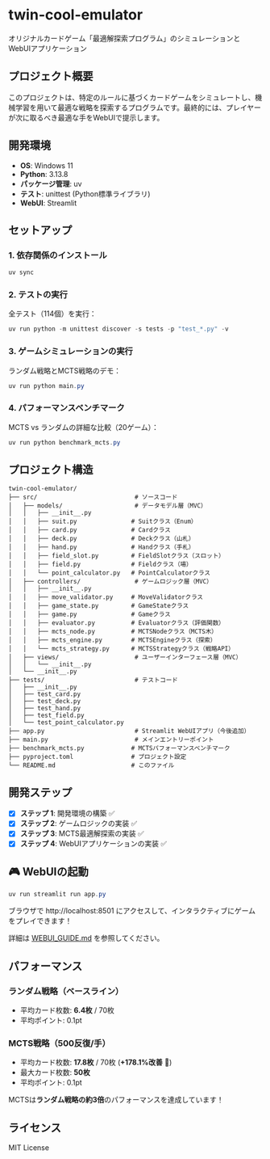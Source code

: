 # twin-cool-emulator

オリジナルカードゲーム「最適解探索プログラム」のシミュレーションとWebUIアプリケーション

## プロジェクト概要

このプロジェクトは、特定のルールに基づくカードゲームをシミュレートし、機械学習を用いて最適な戦略を探索するプログラムです。最終的には、プレイヤーが次に取るべき最適な手をWebUIで提示します。

## 開発環境

- **OS**: Windows 11
- **Python**: 3.13.8
- **パッケージ管理**: uv
- **テスト**: unittest (Python標準ライブラリ)
- **WebUI**: Streamlit

## セットアップ

### 1. 依存関係のインストール

```powershell
uv sync
```

### 2. テストの実行

全テスト（114個）を実行：

```powershell
uv run python -m unittest discover -s tests -p "test_*.py" -v
```

### 3. ゲームシミュレーションの実行

ランダム戦略とMCTS戦略のデモ：

```powershell
uv run python main.py
```

### 4. パフォーマンスベンチマーク

MCTS vs ランダムの詳細な比較（20ゲーム）：

```powershell
uv run python benchmark_mcts.py
```

## プロジェクト構造

```
twin-cool-emulator/
├── src/                           # ソースコード
│   ├── models/                    # データモデル層（MVC）
│   │   ├── __init__.py
│   │   ├── suit.py               # Suitクラス（Enum）
│   │   ├── card.py               # Cardクラス
│   │   ├── deck.py               # Deckクラス（山札）
│   │   ├── hand.py               # Handクラス（手札）
│   │   ├── field_slot.py         # FieldSlotクラス（スロット）
│   │   ├── field.py              # Fieldクラス（場）
│   │   └── point_calculator.py   # PointCalculatorクラス
│   ├── controllers/               # ゲームロジック層（MVC）
│   │   ├── __init__.py
│   │   ├── move_validator.py     # MoveValidatorクラス
│   │   ├── game_state.py         # GameStateクラス
│   │   ├── game.py               # Gameクラス
│   │   ├── evaluator.py          # Evaluatorクラス（評価関数）
│   │   ├── mcts_node.py          # MCTSNodeクラス（MCTS木）
│   │   ├── mcts_engine.py        # MCTSEngineクラス（探索）
│   │   └── mcts_strategy.py      # MCTSStrategyクラス（戦略API）
│   ├── views/                     # ユーザーインターフェース層（MVC）
│   │   └── __init__.py
│   └── __init__.py
├── tests/                         # テストコード
│   ├── __init__.py
│   ├── test_card.py
│   ├── test_deck.py
│   ├── test_hand.py
│   ├── test_field.py
│   └── test_point_calculator.py
├── app.py                         # Streamlit WebUIアプリ（今後追加）
├── main.py                        # メインエントリーポイント
├── benchmark_mcts.py             # MCTSパフォーマンスベンチマーク
├── pyproject.toml                # プロジェクト設定
└── README.md                     # このファイル
```

## 開発ステップ

- [x] **ステップ 1**: 開発環境の構築 ✅
- [x] **ステップ 2**: ゲームロジックの実装 ✅
- [x] **ステップ 3**: MCTS最適解探索の実装 ✅
- [x] **ステップ 4**: WebUIアプリケーションの実装 ✅

## 🎮 WebUIの起動

```powershell
uv run streamlit run app.py
```

ブラウザで http://localhost:8501 にアクセスして、インタラクティブにゲームをプレイできます！

詳細は [WEBUI_GUIDE.md](WEBUI_GUIDE.md) を参照してください。

## パフォーマンス

### ランダム戦略（ベースライン）
- 平均カード枚数: **6.4枚** / 70枚
- 平均ポイント: 0.1pt

### MCTS戦略（500反復/手）
- 平均カード枚数: **17.8枚** / 70枚 (**+178.1%改善** 🎉)
- 最大カード枚数: **50枚**
- 平均ポイント: 0.1pt

MCTSは**ランダム戦略の約3倍**のパフォーマンスを達成しています！

## ライセンス

MIT License
